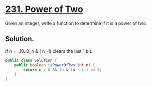 # [231. Power of Two](https://leetcode.com/problems/power-of-two/)

Given an integer, write a function to determine if it is a power of two.

## Solution.

If n = ..10..0, n & ( n -1) clears the last 1 bit.

```java
public class Solution {
    public boolean isPowerOfTwo(int n) {
		return n > 0 && (n & (n - 1)) == 0;
    }
}
```
